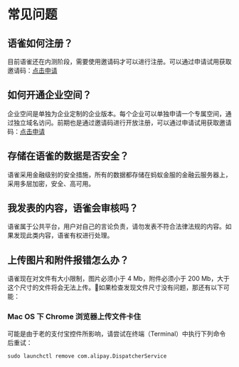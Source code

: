 # 常见问题


## __语雀如何注册？__
目前语雀还在内测阶段，需要使用邀请码才可以进行注册。可以通过申请试用获取邀请码：[点击申请](https://yuque.com/register/trial)

## 如何开通企业空间？
企业空间是单独为企业定制的企业版本。每个企业可以单独申请一个专属空间，通过独立域名访问。前期也是通过邀请码进行开放注册，可以通过申请试用获取邀请码：[点击申请](https://yuque.com/enterprise/trial)

## 存储在语雀的数据是否安全？
语雀采用金融级别的安全措施，所有的数据都存储在蚂蚁金服的金融云服务器上，采用多层加密，安全、高可用。

## __我发表的内容，语雀会审核吗？__
语雀属于公共平台，用户对自己的言论负责，请勿发表不符合法律法规的内容。如果发现此类内容，语雀有权进行处理。

## 上传图片和附件报错怎么办？

语雀现在对文件有大小限制，图片必须小于 4 Mb，附件必须小于 200 Mb，大于这个尺寸的文件将会无法上传。如果检查发现文件尺寸没有问题，那还有以下可能：

### Mac OS 下 Chrome 浏览器上传文件卡住

可能是由于老的支付宝控件所影响，请尝试在终端（Terminal）中执行下列命令后重试：

```plain
sudo launchctl remove com.alipay.DispatcherService
```

